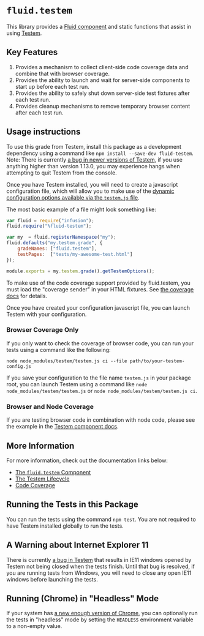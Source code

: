 # `fluid.testem`

This library provides a [Fluid
component](http://docs.fluidproject.org/infusion/development/UnderstandingInfusionComponents.html) and static functions
that assist in using [Testem](https://github.com/testem/testem).

## Key Features

1. Provides a mechanism to collect client-side code coverage data and combine that with browser coverage.
2. Provides the ability to launch and wait for server-side components to start up before each test run.
3. Provides the ability to safely shut down server-side test fixtures after each test run.
4. Provides cleanup mechanisms to remove temporary browser content after each test run.

## Usage instructions

To use this grade from Testem, install this package as a development dependency using a command like
`npm install --save-dev fluid-testem`.  Note:  There is currently
[a bug in newer versions of Testem](https://github.com/testem/testem/issues/1075), if you use anything higher than
version 1.13.0, you may experience hangs when attempting to quit Testem from the console.

Once you have Testem installed, you will need to create a javascript configuration file, which will allow you to make
use of the [dynamic configuration options available via the `testem.js`
file](https://github.com/testem/testem/blob/master/examples/dynamic_config/testem.js).

The most basic example of a file might look something like:

```javascript
var fluid = require("infusion");
fluid.require("%fluid-testem");

var my  = fluid.registerNamespace("my");
fluid.defaults("my.testem.grade", {
    gradeNames: ["fluid.testem"],
    testPages:  ["tests/my-awesome-test.html"]
});

module.exports = my.testem.grade().getTestemOptions();
```

To make use of the code coverage support provided by fluid.testem, you must load the "coverage sender" in your HTML
fixtures.  See [the coverage docs](docs/coverage.md) for details.

Once you have created your configuration javascript file, you can launch Testem with your configuration.

### Browser Coverage Only

If you only want to check the coverage of browser code, you can run your tests using a command like the following:

`node node_modules/testem/testem.js ci --file path/to/your-testem-config.js`

If you save your configuration to the file name `testem.js` in your package root, you can launch Testem using a command
like `node node_modules/testem/testem.js` or `node node_modules/testem/testem.js ci`.

### Browser and Node Coverage

If you are testing browser code in combination with node code, please see the example in the
[Testem component docs](docs/testem-component.md).

## More Information

For more information, check out the documentation links below:

* [The `fluid.testem` Component](docs/testem-component.md)
* [The Testem Lifecycle](docs/testem-lifecycle.md)
* [Code Coverage](docs/coverage.md)

## Running the Tests in this Package

You can run the tests using the command `npm test`.  You are not required to have Testem installed globally to run the
tests.

## A Warning about Internet Explorer 11

There is currently [a bug in Testem](https://github.com/testem/testem/issues/1184) that results in IE11 windows opened
by Testem not being closed when the tests finish.  Until that bug is resolved, if you are running tests from Windows,
you will need to close any open IE11 windows before launching the tests.

## Running (Chrome) in "Headless" Mode

If your system has [a new enough version of Chrome](https://developers.google.com/web/updates/2017/04/headless-chrome),
you can optionally run the tests in "headless" mode by setting the `HEADLESS` environment variable to a non-empty value.
